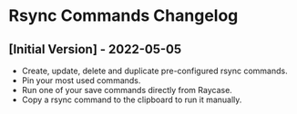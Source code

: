 # Rsync Commands Changelog

## [Initial Version] - 2022-05-05

- Create, update, delete and duplicate pre-configured rsync commands.
- Pin your most used commands.
- Run one of your save commands directly from Raycase.
- Copy a rsync command to the clipboard to run it manually.
